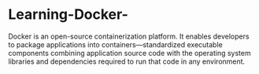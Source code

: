 # Learning-Docker-

Docker is an open-source containerization platform. It enables developers to package applications into containers—standardized executable components combining application source code with the operating system libraries and dependencies required to run that code in any environment.
